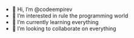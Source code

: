 - 👋 Hi, I’m @codeempirev
- 👀 I’m interested in rule the programming world
- 🌱 I’m currently learning everything
- 💞️ I’m looking to collaborate on everything

<!---
codeempirev/codeempirev is a ✨ special ✨ repository because its `README.md` (this file) appears on your GitHub profile.
You can click the Preview link to take a look at your changes.
--->
